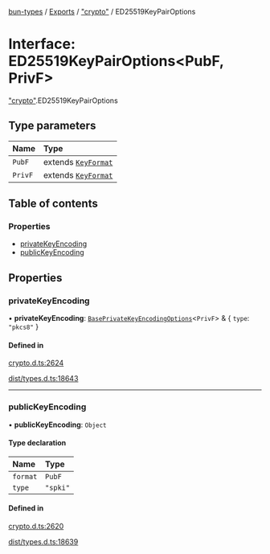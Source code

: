 [bun-types](https://github.com/oven-sh/bun-types/blob/master/api-docs/README.md) / [Exports](https://github.com/oven-sh/bun-types/blob/master/api-docs/modules.md) / ["crypto"](https://github.com/oven-sh/bun-types/blob/master/api-docs/modules/crypto_.md) / ED25519KeyPairOptions

# Interface: ED25519KeyPairOptions<PubF, PrivF\>

["crypto"](https://github.com/oven-sh/bun-types/blob/master/api-docs/modules/crypto_.md).ED25519KeyPairOptions

## Type parameters

| Name | Type |
| :------ | :------ |
| `PubF` | extends [`KeyFormat`](https://github.com/oven-sh/bun-types/blob/master/api-docs/modules/crypto_.md#keyformat) |
| `PrivF` | extends [`KeyFormat`](https://github.com/oven-sh/bun-types/blob/master/api-docs/modules/crypto_.md#keyformat) |

## Table of contents

### Properties

- [privateKeyEncoding](https://github.com/oven-sh/bun-types/blob/master/api-docs/interfaces/crypto_.ED25519KeyPairOptions.md#privatekeyencoding)
- [publicKeyEncoding](https://github.com/oven-sh/bun-types/blob/master/api-docs/interfaces/crypto_.ED25519KeyPairOptions.md#publickeyencoding)

## Properties

### privateKeyEncoding

• **privateKeyEncoding**: [`BasePrivateKeyEncodingOptions`](https://github.com/oven-sh/bun-types/blob/master/api-docs/interfaces/crypto_.BasePrivateKeyEncodingOptions.md)<`PrivF`\> & { `type`: ``"pkcs8"``  }

#### Defined in

[crypto.d.ts:2624](https://github.com/valgaze/bun-types/blob/6f8dbf8/crypto.d.ts#L2624)

[dist/types.d.ts:18643](https://github.com/valgaze/bun-types/blob/6f8dbf8/dist/types.d.ts#L18643)

___

### publicKeyEncoding

• **publicKeyEncoding**: `Object`

#### Type declaration

| Name | Type |
| :------ | :------ |
| `format` | `PubF` |
| `type` | ``"spki"`` |

#### Defined in

[crypto.d.ts:2620](https://github.com/valgaze/bun-types/blob/6f8dbf8/crypto.d.ts#L2620)

[dist/types.d.ts:18639](https://github.com/valgaze/bun-types/blob/6f8dbf8/dist/types.d.ts#L18639)
